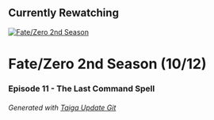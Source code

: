 ﻿
## Currently Rewatching

[![Fate/Zero 2nd Season](https://s4.anilist.co/file/anilistcdn/media/anime/cover/medium/nx11741-Twb6iJx77FFV.jpg)](https://anilist.co/anime/11741)

# Fate/Zero 2nd Season (10/12)

### Episode 11 - The Last Command Spell

###### *Generated with [Taiga Update Git](https://github.com/nike4613/taiga-update-git)*